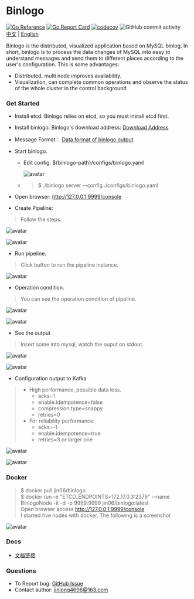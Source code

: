 Binlogo
=====================================
[![Go Reference](https://pkg.go.dev/badge/github.com/jin06/binlogo)](https://pkg.go.dev/github.com/jin06/binlogo)
[![Go Report Card](https://goreportcard.com/badge/github.com/jin06/binlogo)](https://goreportcard.com/report/github.com/jin06/binlogo)
[![codecov](https://codecov.io/gh/jin06/binlogo/branch/master/graph/badge.svg)](https://codecov.io/gh/jin06/binlogo)
![GitHub commit activity](https://img.shields.io/github/commit-activity/m/jin06/binlogo)
</br>
[中文](README_zh.md) | [English](README.md)

Binlogo is the distributed, visualized application based on MySQL binlog.
In short, binlogo is to process the data changes of MySQL into easy to
understand messages and send them to different places according to
the user's configuration. This is some advantages:

* Distributed, multi node improves availability.
* Visualization, can complete common operations and
  observe the status of the whole cluster in the control background

### Get Started

* Install etcd. Binlogo relies on etcd, so you must install etcd first.

* Install binlogo. Binlogo's download address: [Download Address](https://github.com/jin06/binlogo/releases)

* Message Format： [Data format of binlogo output](/docs/1.0.*/message-format.md)

* Start binlogo.
  * Edit config. ${binlogo-path}/configs/binlogo.yaml
    
    ![avatar](/docs/assets/pic/edit_config_step1.en.png)
    
  * > $ ./binlogo server --config ./configs/binlogo.yaml 

* Open browser: http://127.0.0.1:9999/console

* Create Pipeline: 

> Follow the steps. 

![avatar](/docs/assets/pic/create_pipe_step1.en.png)

![avatar](/docs/assets/pic/create_pipe_step2.en.png)

* Run pipeline.

> Click button to run the pipeline instance. 

![avatar](/docs/assets/pic/run_pipeline_step1.en.png)

* Operation condition.

> You can see the operation condition of pipeline.
 
 
![avatar](/docs/assets/pic/pipeline_condition_step1.en.png)

![avatar](/docs/assets/pic/pipeline_condition_step2.en.png)

* See the output 

> Insert some into mysql, watch the ouput on stdout.
 
![avatar](/docs/assets/pic/output_step1.en.png)

![avatar](/docs/assets/pic/output_step2.en.png)

* Configuration output to Kafka

> * High performance, possible data loss. 
>   *  acks=1 
>   *  enable.idempotence=false
>   *  compression.type=snappy
>   *  retries=0
> * For reliability performance: 
>   * acks=-1
>   * enable.idempotence=true
>   * retries=3 or larger one

![avatar](/docs/assets/pic/output_kafka_step1.en.png)

![avatar](/docs/assets/pic/output_kafka_step2.en.png)

### Docker

> $ docker pull jin06/binlogo
> </br>
> $ docker run -e "ETCD_ENDPOINTS=172.17.0.3:2379" --name BinlogoNode -it -d -p 9999:9999 jin06/binlogo:latest 
> </br>
> Open browser access http://127.0.0.1:9999/console
> </br>
> I started five nodes with docker. The following is a screenshot
> 

![avatar](/docs/assets/pic/docker_step1.en.png)


### Docs

* [文档链接](https://github.com/jin06/binlogo/wiki)

### Questions
* To Report bug: [GitHub Issue](https://github.com/jin06/binlogo/issues)
* Contact author: jinlong4696@163.com
